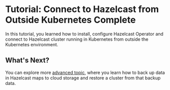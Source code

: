 # Tutorial: Connect to Hazelcast from Outside Kubernetes Complete

In this tutorial, you learned how to install, configure Hazelcast Operator and connect to Hazelcast cluster running in Kubernetes from outside the Kubernetes environment.

## What's Next?
You can explore more [advanced topic](https://docs.hazelcast.com/tutorials/hazelcast-platform-operator-external-backup-restore), where you learn how to back up data in Hazelcast maps to cloud storage and restore a cluster from that backup data.
